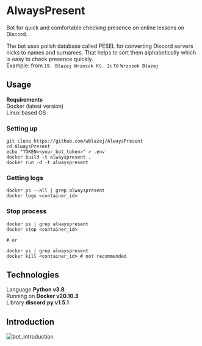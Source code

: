 # AlwaysPresent
Bot for quick and comfortable checking presence on online lessons on Discord.

The bot uses polish database called PESEL for converting Discord servers nicks to names and surnames. That helps to sort them alphabetically which is easy to check presence quickly. <br>
Example: from `19. Błażej Wrzosok Kl. 2c` to `Wrzosok Błażej`

## Usage
**Requirements** <br>
Docker (latest version) <br>
Linux based OS
### Setting up
```
git clone https://github.com/wblazej/AlwaysPresent
cd AlwaysPresent
echo "TOKEN=<your_bot_token>" > .env
docker build -t alwayspresent .
docker run -d -t alwayspresent
```

### Getting logs
```
docker ps --all | grep alwayspresent
docker logs <container_id>
```

### Stop process
```
docker ps | grep alwayspresent
docker stop <container_id>

# or

docker ps | grep alwayspresent
docker kill <container_id> # not recommended
```

## Technologies
Language **Python v3.8** <br>
Running on **Docker v20.10.3** <br>
Library **discord.py v1.5.1**

## Introduction
![bot_introduction](https://user-images.githubusercontent.com/62674438/111455335-f508f500-8715-11eb-8b1e-75f527b663d0.png)
